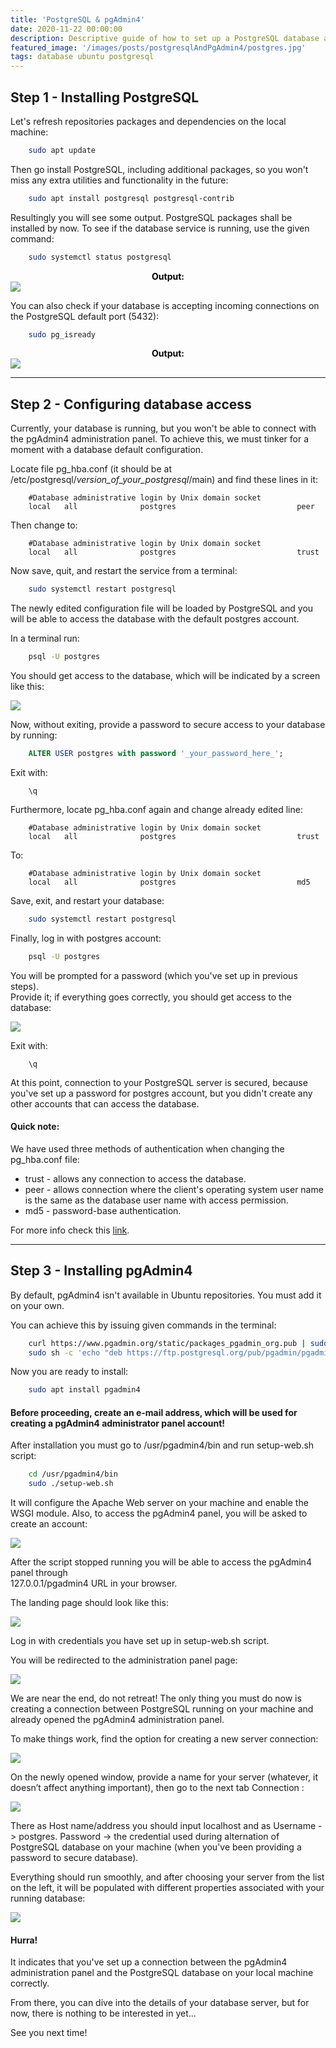 ```yaml
---
title: 'PostgreSQL & pgAdmin4'
date: 2020-11-22 00:00:00
description: Descriptive guide of how to set up a PostgreSQL database and pgAdmin4 in a local Ubuntu environment.
featured_image: '/images/posts/postgresqlAndPgAdmin4/postgres.jpg'
tags: database ubuntu postgresql
---
```



## Step 1 - Installing PostgreSQL
Let's refresh repositories packages and dependencies on the local machine:

```bash
    sudo apt update
```

Then go install PostgreSQL, including additional packages, so you won't miss any extra utilities and functionality in the future:

```bash
    sudo apt install postgresql postgresql-contrib
```

Resultingly you will see some output. PostgreSQL packages shall be installed by now. To see if the database service is running, use the given command:

```bash
    sudo systemctl status postgresql
```

<div style="text-align: center; color: black;"><b>Output:</b></div>
<div class="gallery" data-columns="1">
	<img src="{{site.baseurl}}/images/posts/postgresqlAndPgAdmin4/systemctl_output.png">
</div>

You can also check if your database is accepting incoming connections on the PostgreSQL default port (5432):


```bash
    sudo pg_isready
```

<div style="text-align: center; color: black;"><b>Output:</b></div>
<div class="gallery" data-columns="1">
    <img src="{{site.baseurl}}/images/posts/postgresqlAndPgAdmin4/accepting_connections.png">
</div>


<hr>

## Step 2 - Configuring database access
Currently, your database is running, but you won't be able to connect with the pgAdmin4 administration panel.
To achieve this, we must tinker for a moment with a database default configuration.


Locate file <span class="inline_text">pg_hba.conf</span> (it should be at 
<span class="file_path">/etc/postgresql/_version_of_your_postgresql_/main</span>)
and find these lines in it:

```
    #Database administrative login by Unix domain socket
    local   all              postgres                           peer
```

Then change to:

```
    #Database administrative login by Unix domain socket
    local   all              postgres                           trust
```

Now save, quit, and restart the service from a terminal:

```bash
    sudo systemctl restart postgresql
```

The newly edited configuration file will be loaded by PostgreSQL and you will be able to access the database with the default <span class="inline_text">postgres</span> account.

In a terminal run:

```bash
    psql -U postgres
```

You should get access to the database, which will be indicated by a screen like this:

<div class="gallery" data-columns="1">
	<img src="{{site.baseurl}}/images/posts/postgresqlAndPgAdmin4/postgres_out.png">
</div>

Now, without exiting, provide a password to secure access to your database by running:


```sql
    ALTER USER postgres with password '_your_password_here_';
```


Exit with:

```
    \q
```

Furthermore, locate <span class="inline_text">pg_hba.conf</span> again and change already edited line:

```
    #Database administrative login by Unix domain socket
    local   all              postgres                           trust
```

To:

```
    #Database administrative login by Unix domain socket
    local   all              postgres                           md5
```

Save, exit, and restart your database:

```bash
    sudo systemctl restart postgresql
```

Finally, log in with <span class="inline_text">postgres</span> account:

```bash
    psql -U postgres
```

You will be prompted for a password (which you've set up in previous steps).<br> 
Provide it; if everything goes correctly, you should get access to the database:

<div class="gallery" data-columns="1">
	<img src="{{site.baseurl}}/images/posts/postgresqlAndPgAdmin4/postgres_pass.png">
</div>

Exit with:

```
    \q
```

At this point, connection to your PostgreSQL server is secured, because you've set up a password for
<span class="inline_text">postgres</span> account, but you didn't create any other accounts that
can access the database.

#### Quick note:
We have used three methods of authentication when changing the <span class="inline_text">pg_hba.conf</span> file:
* <span class="inline_text">trust</span> - allows any connection to access the database.
* <span class="inline_text">peer</span> - allows connection where the client's operating system user name is the same as the database user name with access permission.
* <span class="inline_text">md5</span> - password-base authentication.

For more info check this <a href="https://www.postgresql.org/docs/12/auth-pg-hba-conf.html">link</a>.

<hr>


## Step 3 - Installing pgAdmin4
By default, pgAdmin4 isn't available in Ubuntu repositories. You must add it on your own.

You can achieve this by issuing given commands in the terminal:

```bash
    curl https://www.pgadmin.org/static/packages_pgadmin_org.pub | sudo apt-key add
    sudo sh -c 'echo "deb https://ftp.postgresql.org/pub/pgadmin/pgadmin4/apt/$(lsb_release -cs) pgadmin4 main" > /etc/apt/sources.list.d/pgadmin4.list && apt update'
```

Now you are ready to install:

```bash
    sudo apt install pgadmin4
```

#### Before proceeding, create an e-mail address, which will be used for creating a pgAdmin4 administrator panel account!
After installation you must go to <span class="file_path"> /usr/pgadmin4/bin </span> and run <span class="inline_text">setup-web.sh</span> script:

```bash
    cd /usr/pgadmin4/bin
    sudo ./setup-web.sh
```


It will configure the Apache Web server on your machine and enable the WSGI module.
Also, to access the pgAdmin4 panel, you will be asked to create an account:

<div class="gallery" data-columns="1">
	<img src="{{site.baseurl}}/images/posts/postgresqlAndPgAdmin4/pgadmin4_script.png">
</div>

After the script stopped running you will be able to access the pgAdmin4 panel through <br><span class="file_path"> 127.0.0.1/pgadmin4 </span> URL in your browser.

The landing page should look like this:

<div class="gallery" data-columns="1">
	<img src="{{site.baseurl}}/images/posts/postgresqlAndPgAdmin4/landing_page.png">
</div>

Log in with credentials you have set up in <span class="inline_text">setup-web.sh</span> script.

You will be redirected to the administration panel page:

<div class="gallery" data-columns="1">
	<img src="{{site.baseurl}}/images/posts/postgresqlAndPgAdmin4/redirect_pgadmin4.png">
</div>

We are near the end, do not retreat! 
The only thing you must do now is creating a connection between PostgreSQL running on your machine and already opened the pgAdmin4 administration panel.

To make things work, find the option for creating a new server connection:

<div class="gallery" data-columns="1">
	<img src="{{site.baseurl}}/images/posts/postgresqlAndPgAdmin4/server_creation.png">
</div>

On the newly opened window, provide a name for your server (whatever, it doesn’t affect anything important), then go to the next tab <span class="inline_text">Connection</span> :

<div class="gallery" data-columns="1">
	<img src="{{site.baseurl}}/images/posts/postgresqlAndPgAdmin4/creating_conn.png">
</div>

There as <span class="inline_text">Host name/address</span> you should input <span class="inline_text">localhost</span> and as <span class="inline_text">Username</span>
-> <span class="inline_text">postgres</span>. <span class="inline_text">Password</span> -> the credential used during alternation of PostgreSQL database on your machine (when you've been providing a password to secure database).

Everything should run smoothly, and after choosing your server from the list on the left, it will be populated with different properties associated with your running database:

<div class="gallery" data-columns="1">
	<img src="{{site.baseurl}}/images/posts/postgresqlAndPgAdmin4/ending_im.png">
</div>

#### Hurra!

It indicates that you've set up a connection between the pgAdmin4 administration panel and the PostgreSQL database on your local machine correctly.

From there, you can dive into the details of your database server, but for now, there is nothing to be interested in yet...

See you next time!













